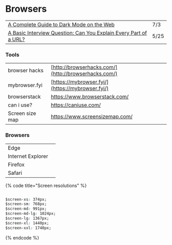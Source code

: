 # Browsers

|  |  |
| :--- | :--- |
| [A Complete Guide to Dark Mode on the Web](https://css-tricks.com/a-complete-guide-to-dark-mode-on-the-web/?utm_source=Responsive+Design+Weekly&utm_campaign=e37e47b37a-RWD_Newsletter_417&utm_medium=email&utm_term=0_df65b6d7c8-e37e47b37a-59185629) | 7/3 |
| [A Basic Interview Question: Can You Explain Every Part of a URL?](https://medium.com/better-programming/a-basic-interview-question-can-you-explain-every-part-of-a-url-41fec140f80d) | 5/25 |

### Tools

|  |  |
| :--- | :--- |
| browser hacks | [http://browserhacks.com/](http://browserhacks.com/) |
| mybrowser.fyi | [https://mybrowser.fyi/](https://mybrowser.fyi/) |
| browserstack | https://www.browserstack.com/ |
| can i use? | https://caniuse.com/ |
| Screen size map | https://www.screensizemap.com/ |

### Browsers

|  |  |
| :--- | :--- |
| Edge |  |
| Internet Explorer |  |
| Firefox |  |
| Safari |  |

{% code title="Screen resolutions" %}
```css

$screen-xs: 374px;
$screen-sm: 768px;
$screen-md: 991px;
$screen-md-lg: 1024px;
$screen-lg: 1367px;
$screen-xl: 1440px;
$screen-xxl: 1740px;
```
{% endcode %}

